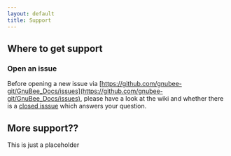 ```yaml
---
layout: default
title: Support
---
```


## Where to get support

### Open an issue

Before opening a new issue via [https://github.com/gnubee-git/GnuBee_Docs/issues](https://github.com/gnubee-git/GnuBee_Docs/issues), please have a look at the wiki and whether there is a [closed isssue](https://github.com/gnubee-git/GnuBee_Docs/issues?q=is%3Aissue+is%3Aclosed) which answers your question.


## More support??


This is just a placeholder

